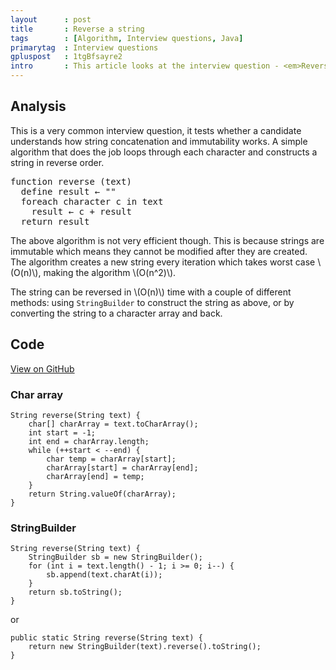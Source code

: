 ```yaml
---
layout      : post
title       : Reverse a string
tags        : [Algorithm, Interview questions, Java]
primarytag  : Interview questions
gpluspost   : 1tgBfsayre2
intro       : This article looks at the interview question - <em>Reverse a string in the most efficient way possible. For example an input of <code>"abc123"</code> will result in the output <code>"321cba"</code></em>.
---
```


## Analysis

This is a very common interview question, it tests whether a candidate understands how string concatenation and immutability works. A simple algorithm that does the job loops through each character and constructs a string in reverse order.

<pre>
function reverse (text)
  define result &larr; ""
  foreach character c in text
    result &larr; c + result
  return result
</pre>

The above algorithm is not very efficient though. This is because strings are immutable which means they cannot be modified after they are created. The algorithm creates a new string every iteration which takes worst case \\(O(n)\\), making the algorithm \\(O(n^2)\\).

The string can be reversed in \\(O(n)\\) time with a couple of different methods: using `StringBuilder` to construct the string as above, or by converting the string to a character array and back.



## Code

[View on GitHub][1]

### Char array

<!--prettify lang=java-->
    String reverse(String text) {
        char[] charArray = text.toCharArray();
        int start = -1;
        int end = charArray.length;
        while (++start < --end) {
            char temp = charArray[start]; 
            charArray[start] = charArray[end];
            charArray[end] = temp;
        }
        return String.valueOf(charArray);
    }

### StringBuilder

<!--prettify lang=java-->
    String reverse(String text) {
        StringBuilder sb = new StringBuilder();
        for (int i = text.length() - 1; i >= 0; i--) {
            sb.append(text.charAt(i));
        }
        return sb.toString();
    }

or

<!--prettify lang=java-->
    public static String reverse(String text) {
        return new StringBuilder(text).reverse().toString();
    }

[1]: https://github.com/Tyriar/growing-with-the-web/tree/master/algorithms/interview-questions/reverse-string
